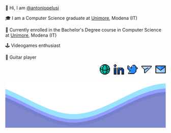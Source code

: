 <p>   👋 Hi, I am  <a href="https://github.com/antoniopelusi">@antoniopelusi</a></p>

<p>   🎓 I am a Computer Science graduate at <a href="https://www.unimore.it/">Unimore</a>, Modena (IT)</p>

<p>   🌱 Currently enrolled in the Bachelor's Degree course in Computer Science at <a href="https://www.unimore.it/">Unimore</a>, Modena (IT)</p>

<p>   🕹️ Videogames enthusiast</p>

<p>   🎸 Guitar player</p>

<p align="right">
  <a href= "https://www.antoniopelusi.com"><img src="/resources/website.png" style="width: 32px; height: 32px"/></a>
  &nbsp;
  <a href= "https://www.linkedin.com/in/antoniopelusi/"><img src="/resources/linkedin.png" style="width: 32px; height: 32px"/></a>
  &nbsp;
  <a href= "https://twitter.com/antopelusi"><img src="/resources/twitter.png" style="width: 32px; height: 32px"/></a>
  &nbsp;
  <a href= "https://t.me/antoniopelusi"><img src="/resources/telegram.png" style="width: 32px; height: 32px"/></a>
  &nbsp;
  <a href= "mailto:antoniopelusi2000@gmail.com"><img src="/resources/mail.png" style="width: 32px; height: 32px"/></a>
</p>

<img src="/resources/waves.svg" width="100%" height="150">
